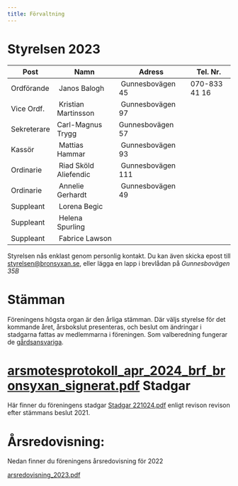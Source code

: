 ```yaml
---
title: Förvaltning
---
```


Styrelsen 2023
================

| Post        | Namn                  | Adress            | Tel. Nr.      |
|-------------|---------------------  |-------------------|---------------|
| Ordförande  | Janos Balogh          | Gunnesbovägen 45  | 070-833 41 16 |
| Vice Ordf.  | Kristian Martinsson   | Gunnesbovägen 97  |               |
| Sekreterare | Carl-Magnus Trygg     | Gunnesbovägen 57  |               |
| Kassör      | Mattias Hammar        | Gunnesbovägen 93  |               |
| Ordinarie   | Riad Sköld Aliefendic | Gunnesbovägen 111 |               |
| Ordinarie   | Annelie Gerhardt      | Gunnesbovägen 49  |               |
| Suppleant   | Lorena Begic          |                   |               |
| Suppleant   | Helena Spurling       |                   |               |
| Suppleant   | Fabrice Lawson        |                   |               |

Styrelsen nås enklast genom personlig kontakt. Du kan även skicka epost till styrelsen@bronsyxan.se, eller lägga en lapp i brevlådan på *Gunnesbovägen 35B*



Stämman 
===================

Föreningens högsta organ är den årliga stämman. Där väljs styrelse för det kommande året, årsbokslut presenteras, och beslut om ändringar i stadgarna fattas av medlemmarna i föreningen. Som valberedning fungerar de [gårdsansvariga](./yards.html).

[arsmotesprotokoll_apr_2024_brf_bronsyxan_signerat.pdf](./arsmotesprotokoll_apr_2024_brf_bronsyxan_signerat.pdf)
Stadgar
==========

Här finner du föreningens stadgar [Stadgar 221024.pdf](https://github.com/zaceno/bronsyxan/files/9866442/Stadgar.221024.pdf) enligt revison revison efter stämmans beslut 2021.


Årsredovisning:
===============
Nedan finner du föreningens årsredovisning för 2022

[arsredovisning_2023.pdf](./arsredovisning_2023.pdf)



